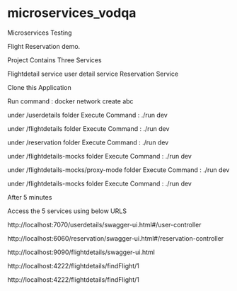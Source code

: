 # microservices_vodqa
Microservices Testing

Flight Reservation demo.

Project Contains Three Services

Flightdetail service
user detail service
Reservation Service

Clone this Application

Run command : docker network create abc

under /userdetails folder
Execute Command : ./run dev

under /flightdetails folder
Execute Command : ./run dev

under /reservation folder
Execute Command : ./run dev

under /flightdetails-mocks folder
Execute Command : ./run dev

under /flightdetails-mocks/proxy-mode folder
Execute Command : ./run dev

under /flightdetails-mocks folder Execute Command :
./run dev

After 5 minutes

Access the 5 services using below URLS

http://localhost:7070/userdetails/swagger-ui.html#/user-controller

http://localhost:6060/reservation/swagger-ui.html#/reservation-controller

http://localhost:9090/flightdetails/swagger-ui.html

http://localhost:4222/flightdetails/findFlight/1

http://localhost:4222/flightdetails/findFlight/1




